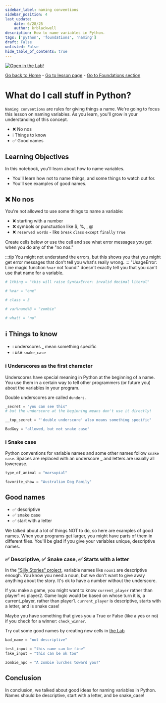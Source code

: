 ```yaml
---
sidebar_label: naming conventions
sidebar_position: 4
last_update:
    date: 6/28/25
    author: krblackwell
description: How to name variables in Python.
tags: ['python', 'foundations', 'naming']
draft: False
unlisted: False
hide_table_of_contents: true
---
```




<!-- markdownlint-disable MD033 MD041 -->
<a href="/lite/lab/index.html?path=python/01-foundations/04-naming-conventions.ipynb" target="_blank">
  <img src="https://jupyterlite.rtfd.io/en/latest/_static/badge.svg" alt="Open in the Lab!" />
</a>
<!-- markdownlint-enable MD033 MD041 -->


<!-- markdownlint-disable-next-line MD041 -->
[Go back to Home](/) - [Go to lesson page](/docs/python/foundations/naming-conventions) - [Go to Foundations section](/docs/python/foundations)

# What do I call stuff in Python?

`Naming conventions` are rules for giving things a name. We're going to focus this lesson on naming variables. As you learn, you'll grow in your understanding of this concept.

- ❌ No nos
- ℹ️ Things to know
- ✅ Good names

## Learning Objectives

In this notebook, you'll learn about how to name variables.

- You'll learn how not to name things, and some things to watch out for.
- You'll see examples of good names.

## ❌ No nos

You're not allowed to use some things to name a variable:

- ❌ starting with a number
- ❌ symbols or punctuation like $, %, , @
- ❌ `reserved words` - like `break` `class` `except` `finally` `True`

Create cells below or use the cell and see what error messages you get when you do any of the "no nos."

:::tip
You might not understand the errors, but this shows you that you might get error messages that don't tell you what's really wrong.
:::
"UsageError: Line magic function `%var` not found." doesn't exactly tell you that you can't use that name for a variable.


```python
# 1thing = "this will raise SyntaxError: invalid decimal literal"
```


```python
# %var = "one"
```


```python
# class = 3
```


```python
# var%name%3 = "zombie"
```


```python
# what! = "no"
```

## ℹ️ Things to know

- ℹ️ underscores _ mean something specific
- ℹ️ use `snake_case`

### ℹ️ Underscores as the first character

Underscores have special meaning in Python at the beginning of a name. You use them in a certain way to tell other programmers (or future you) about the variables in your program.

Double underscores are called `dunders`.



```python
_secret = "you can see this"
# but the underscore at the beginning means don't use it directly!
```


```python
__top_secret = "'double underscore' also means something specific"
```


```python
BadGuy = "allowed, but not snake case"
```

### ℹ️ Snake case

Python conventions for variable names and some other names follow `snake case`. Spaces are replaced with an underscore _ and letters are usually all lowercase.


```python
type_of_animal = "marsupial"
```


```python
favorite_show = "Australian Dog Family"
```

## Good names

- ✅ descriptive
- ✅ snake case
- ✅ start with a letter

We talked about a lot of things NOT to do, so here are examples of good names. When your programs get larger, you might have parts of them in different files. You'll be glad if you give your variables unique, descriptive names.

### ✅ Descriptive, ✅ Snake case, ✅ Starts with a letter

In the ["Silly Stories" project](/docs/python/foundations/projects/story-project-v1), variable names like `noun1` are descriptive enough. You know you need a noun, but we don't want to give away anything about the story. It's ok to have a number without the underscore.

If you make a game, you might want to know `current_player` rather than player1 vs player2. Game logic would be based on whose turn it is, a current_player, rather than player1. `current_player` is descriptive, starts with a letter, and is snake case!

Maybe you have something that gives you a True or False (like a yes or no) if you check for a winner: `check_winner`.
<!-- markdownlint-disable-next-line MD033 -->
Try out some good names by creating new cells in <a href="/lite/lab/index.html?path=python/01-foundations/04-naming-conventions.ipynb">the Lab</a>


```python
bad_name = "not descriptive"
```


```python
test_input = "this name can be fine"
fake_input = "this can be ok too"
```


```python
zombie_npc = "A zombie lurches toward you!"
```

## Conclusion

In conclusion, we talked about good ideas for naming variables in Python. Names should be descriptive, start with a letter, and be snake_case!
